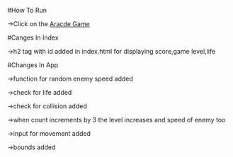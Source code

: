 #How To Run

->Click on the [Aracde Game](www.google.com)

#Canges In Index

->h2 tag with id added in index.html for displaying score,game level,life

#Changes In App

->function for random enemy speed added 

->check for life added 

->check for collision added

->when count increments by 3 the level increases and speed of enemy too

->input for movement added

->bounds added

